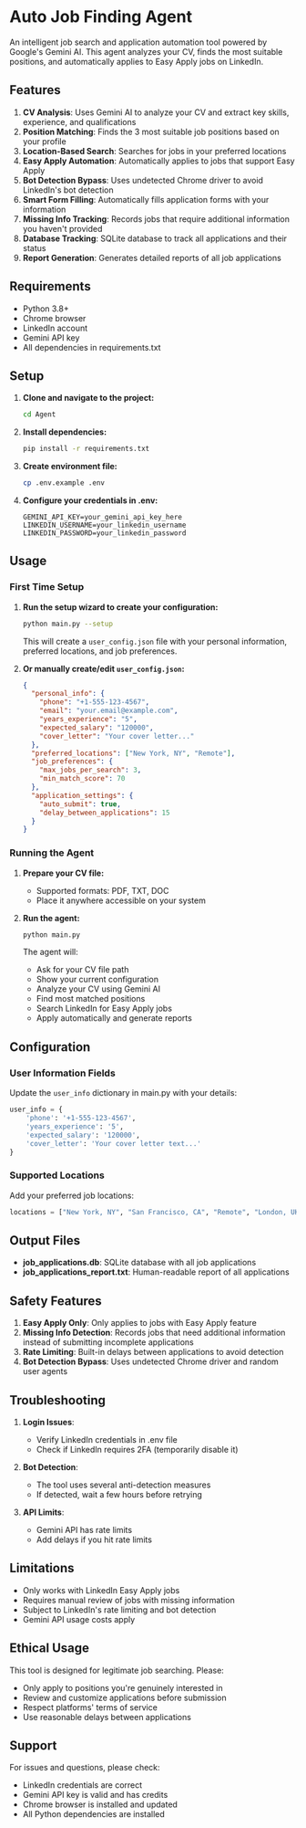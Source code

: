 # Auto Job Finding Agent

An intelligent job search and application automation tool powered by Google's Gemini AI. This agent analyzes your CV, finds the most suitable positions, and automatically applies to Easy Apply jobs on LinkedIn.

## Features

1. **CV Analysis**: Uses Gemini AI to analyze your CV and extract key skills, experience, and qualifications
2. **Position Matching**: Finds the 3 most suitable job positions based on your profile
3. **Location-Based Search**: Searches for jobs in your preferred locations
4. **Easy Apply Automation**: Automatically applies to jobs that support Easy Apply
5. **Bot Detection Bypass**: Uses undetected Chrome driver to avoid LinkedIn's bot detection
6. **Smart Form Filling**: Automatically fills application forms with your information
7. **Missing Info Tracking**: Records jobs that require additional information you haven't provided
8. **Database Tracking**: SQLite database to track all applications and their status
9. **Report Generation**: Generates detailed reports of all job applications

## Requirements

- Python 3.8+
- Chrome browser
- LinkedIn account
- Gemini API key
- All dependencies in requirements.txt

## Setup

1. **Clone and navigate to the project:**
   ```bash
   cd Agent
   ```

2. **Install dependencies:**
   ```bash
   pip install -r requirements.txt
   ```

3. **Create environment file:**
   ```bash
   cp .env.example .env
   ```

4. **Configure your credentials in .env:**
   ```
   GEMINI_API_KEY=your_gemini_api_key_here
   LINKEDIN_USERNAME=your_linkedin_username
   LINKEDIN_PASSWORD=your_linkedin_password
   ```

## Usage

### First Time Setup

1. **Run the setup wizard to create your configuration:**
   ```bash
   python main.py --setup
   ```
   
   This will create a `user_config.json` file with your personal information, preferred locations, and job preferences.

2. **Or manually create/edit `user_config.json`:**
   ```json
   {
     "personal_info": {
       "phone": "+1-555-123-4567",
       "email": "your.email@example.com", 
       "years_experience": "5",
       "expected_salary": "120000",
       "cover_letter": "Your cover letter..."
     },
     "preferred_locations": ["New York, NY", "Remote"],
     "job_preferences": {
       "max_jobs_per_search": 3,
       "min_match_score": 70
     },
     "application_settings": {
       "auto_submit": true,
       "delay_between_applications": 15
     }
   }
   ```

### Running the Agent

1. **Prepare your CV file:**
   - Supported formats: PDF, TXT, DOC
   - Place it anywhere accessible on your system

2. **Run the agent:**
   ```bash
   python main.py
   ```
   
   The agent will:
   - Ask for your CV file path
   - Show your current configuration 
   - Analyze your CV using Gemini AI
   - Find most matched positions
   - Search LinkedIn for Easy Apply jobs
   - Apply automatically and generate reports

## Configuration

### User Information Fields

Update the `user_info` dictionary in main.py with your details:

```python
user_info = {
    'phone': '+1-555-123-4567',
    'years_experience': '5',
    'expected_salary': '120000',
    'cover_letter': 'Your cover letter text...'
}
```

### Supported Locations

Add your preferred job locations:

```python
locations = ["New York, NY", "San Francisco, CA", "Remote", "London, UK"]
```

## Output Files

- **job_applications.db**: SQLite database with all job applications
- **job_applications_report.txt**: Human-readable report of all applications

## Safety Features

1. **Easy Apply Only**: Only applies to jobs with Easy Apply feature
2. **Missing Info Detection**: Records jobs that need additional information instead of submitting incomplete applications  
3. **Rate Limiting**: Built-in delays between applications to avoid detection
4. **Bot Detection Bypass**: Uses undetected Chrome driver and random user agents

## Troubleshooting

1. **Login Issues**: 
   - Verify LinkedIn credentials in .env file
   - Check if LinkedIn requires 2FA (temporarily disable it)

2. **Bot Detection**:
   - The tool uses several anti-detection measures
   - If detected, wait a few hours before retrying

3. **API Limits**:
   - Gemini API has rate limits
   - Add delays if you hit rate limits

## Limitations

- Only works with LinkedIn Easy Apply jobs
- Requires manual review of jobs with missing information
- Subject to LinkedIn's rate limiting and bot detection
- Gemini API usage costs apply

## Ethical Usage

This tool is designed for legitimate job searching. Please:
- Only apply to positions you're genuinely interested in
- Review and customize applications before submission
- Respect platforms' terms of service
- Use reasonable delays between applications

## Support

For issues and questions, please check:
- LinkedIn credentials are correct
- Gemini API key is valid and has credits
- Chrome browser is installed and updated
- All Python dependencies are installed